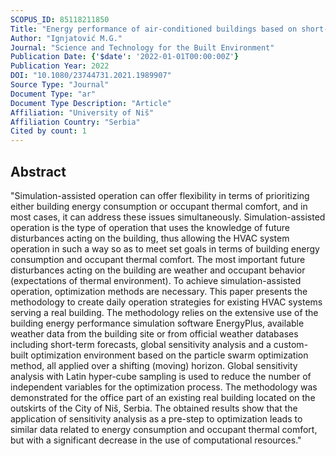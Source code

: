 ```yaml
---
SCOPUS_ID: 85118211850
Title: "Energy performance of air-conditioned buildings based on short-term weather forecast"
Author: "Ignjatović M.G."
Journal: "Science and Technology for the Built Environment"
Publication Date: {'$date': '2022-01-01T00:00:00Z'}
Publication Year: 2022
DOI: "10.1080/23744731.2021.1989907"
Source Type: "Journal"
Document Type: "ar"
Document Type Description: "Article"
Affiliation: "University of Niš"
Affiliation Country: "Serbia"
Cited by count: 1
---
```


## Abstract
"Simulation-assisted operation can offer flexibility in terms of prioritizing either building energy consumption or occupant thermal comfort, and in most cases, it can address these issues simultaneously. Simulation-assisted operation is the type of operation that uses the knowledge of future disturbances acting on the building, thus allowing the HVAC system operation in such a way so as to meet set goals in terms of building energy consumption and occupant thermal comfort. The most important future disturbances acting on the building are weather and occupant behavior (expectations of thermal environment). To achieve simulation-assisted operation, optimization methods are necessary. This paper presents the methodology to create daily operation strategies for existing HVAC systems serving a real building. The methodology relies on the extensive use of the building energy performance simulation software EnergyPlus, available weather data from the building site or from official weather databases including short-term forecasts, global sensitivity analysis and a custom-built optimization environment based on the particle swarm optimization method, all applied over a shifting (moving) horizon. Global sensitivity analysis with Latin hyper-cube sampling is used to reduce the number of independent variables for the optimization process. The methodology was demonstrated for the office part of an existing real building located on the outskirts of the City of Niš, Serbia. The obtained results show that the application of sensitivity analysis as a pre-step to optimization leads to similar data related to energy consumption and occupant thermal comfort, but with a significant decrease in the use of computational resources."
